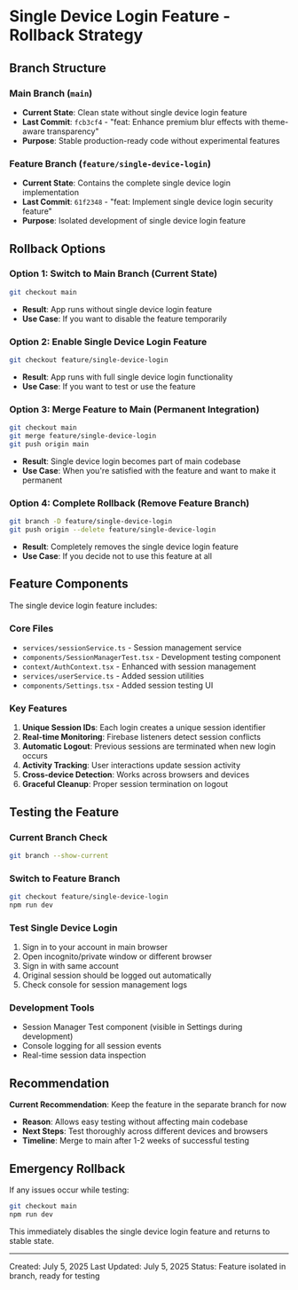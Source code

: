 # Single Device Login Feature - Rollback Strategy

## Branch Structure

### Main Branch (`main`)
- **Current State**: Clean state without single device login feature
- **Last Commit**: `fcb3cf4` - "feat: Enhance premium blur effects with theme-aware transparency"
- **Purpose**: Stable production-ready code without experimental features

### Feature Branch (`feature/single-device-login`)
- **Current State**: Contains the complete single device login implementation
- **Last Commit**: `61f2348` - "feat: Implement single device login security feature"
- **Purpose**: Isolated development of single device login feature

## Rollback Options

### Option 1: Switch to Main Branch (Current State)
```bash
git checkout main
```
- **Result**: App runs without single device login feature
- **Use Case**: If you want to disable the feature temporarily

### Option 2: Enable Single Device Login Feature
```bash
git checkout feature/single-device-login
```
- **Result**: App runs with full single device login functionality
- **Use Case**: If you want to test or use the feature

### Option 3: Merge Feature to Main (Permanent Integration)
```bash
git checkout main
git merge feature/single-device-login
git push origin main
```
- **Result**: Single device login becomes part of main codebase
- **Use Case**: When you're satisfied with the feature and want to make it permanent

### Option 4: Complete Rollback (Remove Feature Branch)
```bash
git branch -D feature/single-device-login
git push origin --delete feature/single-device-login
```
- **Result**: Completely removes the single device login feature
- **Use Case**: If you decide not to use this feature at all

## Feature Components

The single device login feature includes:

### Core Files
- `services/sessionService.ts` - Session management service
- `components/SessionManagerTest.tsx` - Development testing component
- `context/AuthContext.tsx` - Enhanced with session management
- `services/userService.ts` - Added session utilities
- `components/Settings.tsx` - Added session testing UI

### Key Features
1. **Unique Session IDs**: Each login creates a unique session identifier
2. **Real-time Monitoring**: Firebase listeners detect session conflicts
3. **Automatic Logout**: Previous sessions are terminated when new login occurs
4. **Activity Tracking**: User interactions update session activity
5. **Cross-device Detection**: Works across browsers and devices
6. **Graceful Cleanup**: Proper session termination on logout

## Testing the Feature

### Current Branch Check
```bash
git branch --show-current
```

### Switch to Feature Branch
```bash
git checkout feature/single-device-login
npm run dev
```

### Test Single Device Login
1. Sign in to your account in main browser
2. Open incognito/private window or different browser
3. Sign in with same account
4. Original session should be logged out automatically
5. Check console for session management logs

### Development Tools
- Session Manager Test component (visible in Settings during development)
- Console logging for all session events
- Real-time session data inspection

## Recommendation

**Current Recommendation**: Keep the feature in the separate branch for now
- **Reason**: Allows easy testing without affecting main codebase
- **Next Steps**: Test thoroughly across different devices and browsers
- **Timeline**: Merge to main after 1-2 weeks of successful testing

## Emergency Rollback

If any issues occur while testing:
```bash
git checkout main
npm run dev
```

This immediately disables the single device login feature and returns to stable state.

---

Created: July 5, 2025
Last Updated: July 5, 2025
Status: Feature isolated in branch, ready for testing
